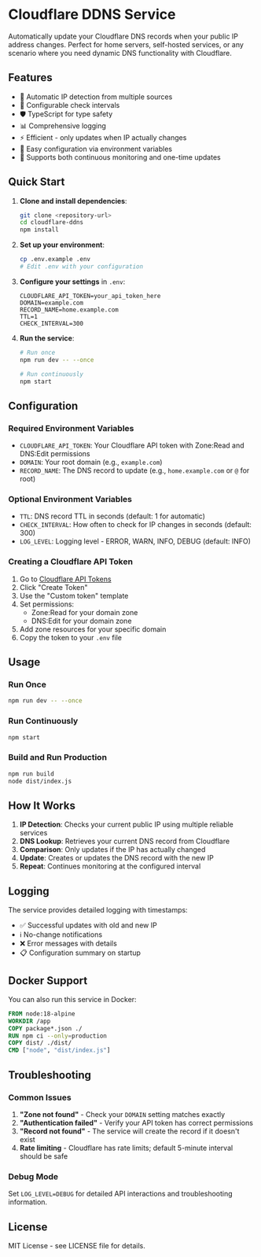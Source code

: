 # Cloudflare DDNS Service

Automatically update your Cloudflare DNS records when your public IP address changes. Perfect for home servers, self-hosted services, or any scenario where you need dynamic DNS functionality with Cloudflare.

## Features

- 🚀 Automatic IP detection from multiple sources
- 🔄 Configurable check intervals
- 🛡️ TypeScript for type safety
- 📊 Comprehensive logging
- ⚡ Efficient - only updates when IP actually changes
- 🔧 Easy configuration via environment variables
- 💾 Supports both continuous monitoring and one-time updates

## Quick Start

1. **Clone and install dependencies**:
   ```bash
   git clone <repository-url>
   cd cloudflare-ddns
   npm install
   ```

2. **Set up your environment**:
   ```bash
   cp .env.example .env
   # Edit .env with your configuration
   ```

3. **Configure your settings** in `.env`:
   ```env
   CLOUDFLARE_API_TOKEN=your_api_token_here
   DOMAIN=example.com
   RECORD_NAME=home.example.com
   TTL=1
   CHECK_INTERVAL=300
   ```

4. **Run the service**:
   ```bash
   # Run once
   npm run dev -- --once
   
   # Run continuously
   npm start
   ```

## Configuration

### Required Environment Variables

- `CLOUDFLARE_API_TOKEN`: Your Cloudflare API token with Zone:Read and DNS:Edit permissions
- `DOMAIN`: Your root domain (e.g., `example.com`)
- `RECORD_NAME`: The DNS record to update (e.g., `home.example.com` or `@` for root)

### Optional Environment Variables

- `TTL`: DNS record TTL in seconds (default: 1 for automatic)
- `CHECK_INTERVAL`: How often to check for IP changes in seconds (default: 300)
- `LOG_LEVEL`: Logging level - ERROR, WARN, INFO, DEBUG (default: INFO)

### Creating a Cloudflare API Token

1. Go to [Cloudflare API Tokens](https://dash.cloudflare.com/profile/api-tokens)
2. Click "Create Token"
3. Use the "Custom token" template
4. Set permissions:
   - Zone:Read for your domain zone
   - DNS:Edit for your domain zone
5. Add zone resources for your specific domain
6. Copy the token to your `.env` file

## Usage

### Run Once
```bash
npm run dev -- --once
```

### Run Continuously
```bash
npm start
```

### Build and Run Production
```bash
npm run build
node dist/index.js
```

## How It Works

1. **IP Detection**: Checks your current public IP using multiple reliable services
2. **DNS Lookup**: Retrieves your current DNS record from Cloudflare
3. **Comparison**: Only updates if the IP has actually changed
4. **Update**: Creates or updates the DNS record with the new IP
5. **Repeat**: Continues monitoring at the configured interval

## Logging

The service provides detailed logging with timestamps:

- ✅ Successful updates with old and new IP
- ℹ️ No-change notifications
- ❌ Error messages with details
- 📋 Configuration summary on startup

## Docker Support

You can also run this service in Docker:

```dockerfile
FROM node:18-alpine
WORKDIR /app
COPY package*.json ./
RUN npm ci --only=production
COPY dist/ ./dist/
CMD ["node", "dist/index.js"]
```

## Troubleshooting

### Common Issues

1. **"Zone not found"** - Check your `DOMAIN` setting matches exactly
2. **"Authentication failed"** - Verify your API token has correct permissions
3. **"Record not found"** - The service will create the record if it doesn't exist
4. **Rate limiting** - Cloudflare has rate limits; default 5-minute interval should be safe

### Debug Mode

Set `LOG_LEVEL=DEBUG` for detailed API interactions and troubleshooting information.

## License

MIT License - see LICENSE file for details.